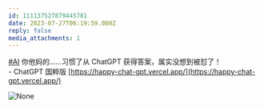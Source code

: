 ```yaml
---
id: 111137527879445781
date: 2023-07-27T06:19:59.000Z
reply: false
media_attachments: 1
---
```


[#AI](https://e5n.cc/tags/AI) 你他妈的……习惯了从 ChatGPT 获得答案，属实没想到被怼了！  
\- ChatGPT 国粹版 [https://happy-chat-gpt.vercel.app/](https://happy-chat-gpt.vercel.app/)

![None](https://files.e5n.cc/media_attachments/files/111/219/223/688/356/213/original/42b9a7faf271f33f.webp)
